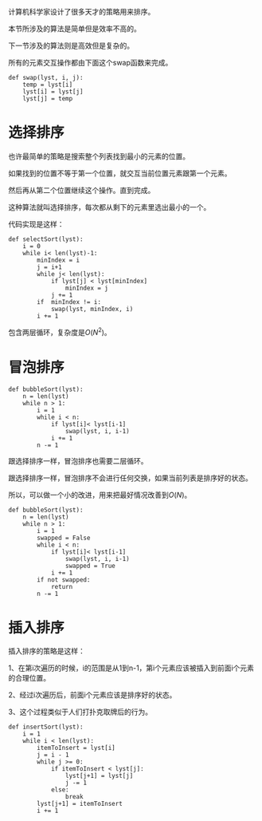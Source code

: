 计算机科学家设计了很多天才的策略用来排序。

本节所涉及的算法是简单但是效率不高的。

下一节涉及的算法则是高效但是复杂的。

所有的元素交互操作都由下面这个swap函数来完成。

```
def swap(lyst, i, j):
    temp = lyst[i]
    lyst[i] = lyst[j]
    lyst[j] = temp
```

# 选择排序

也许最简单的策略是搜索整个列表找到最小的元素的位置。

如果找到的位置不等于第一个位置，就交互当前位置元素跟第一个元素。

然后再从第二个位置继续这个操作。直到完成。

这种算法就叫选择排序，每次都从剩下的元素里选出最小的一个。

代码实现是这样：

```
def selectSort(lyst):
    i = 0
    while i< len(lyst)-1:
        minIndex = i
        j = i+1
        while j< len(lyst):
            if lyst[j] < lyst[minIndex]
                minIndex = j
            j += 1
        if  minIndex != i:
            swap(lyst, minIndex, i)
        i += 1
```

包含两层循环，复杂度是$O(N^2)$。

# 冒泡排序

```
def bubbleSort(lyst):
    n = len(lyst)
    while n > 1:
        i = 1
        while i < n:
            if lyst[i]< lyst[i-1]
                swap(lyst, i, i-1)
            i += 1
        n -= 1
```

跟选择排序一样，冒泡排序也需要二层循环。

跟选择排序一样，冒泡排序不会进行任何交换，如果当前列表是排序好的状态。

所以，可以做一个小的改进，用来把最好情况改善到$O(N)$。

```
def bubbleSort(lyst):
    n = len(lyst)
    while n > 1:
        i = 1
        swapped = False
        while i < n:
            if lyst[i]< lyst[i-1]
                swap(lyst, i, i-1)
                swapped = True
            i += 1
        if not swapped:
            return
        n -= 1
```

# 插入排序

插入排序的策略是这样：

1、在第i次遍历的时候，i的范围是从1到n-1，第i个元素应该被插入到前面i个元素的合理位置。

2、经过i次遍历后，前面i个元素应该是排序好的状态。

3、这个过程类似于人们打扑克取牌后的行为。

```
def insertSort(lyst):
    i = 1
    while i < len(lyst):
        itemToInsert = lyst[i]
        j = i - 1
        while j >= 0:
            if itemToInsert < lyst[j]:
                lyst[j+1] = lyst[j]
                j -= 1
            else:
                break
        lyst[j+1] = itemToInsert
        i += 1
```



